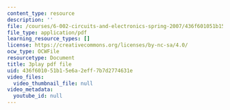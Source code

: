 ```yaml
---
content_type: resource
description: ''
file: /courses/6-002-circuits-and-electronics-spring-2007/436f601051b15e6a2eff7b7d2774631e_TXJIhDHtHSI.pdf
file_type: application/pdf
learning_resource_types: []
license: https://creativecommons.org/licenses/by-nc-sa/4.0/
ocw_type: OCWFile
resourcetype: Document
title: 3play pdf file
uid: 436f6010-51b1-5e6a-2eff-7b7d2774631e
video_files:
  video_thumbnail_file: null
video_metadata:
  youtube_id: null
---
```

